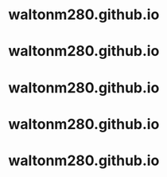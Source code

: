 # waltonm280.github.io
# waltonm280.github.io
# waltonm280.github.io
# waltonm280.github.io
# waltonm280.github.io
